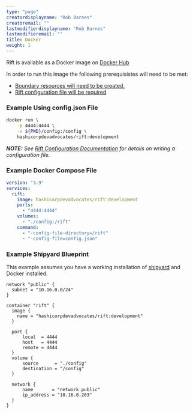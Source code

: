 ```yaml
---
type: "page"
creatordisplayname: "Rob Barnes"
creatoremail: ""
lastmodifierdisplayname: "Rob Barnes"
lastmodifieremail: ""
title: Docker
weight: 1
---
```


Rift is available as a Docker image on [Docker Hub](https://hub.docker.com/orgs/hashicorpdevadvocates)

In order to run this image the following prerequisistes will need to be met:

- [Boundary resources will need to be created.](/boundary)
- [Rift configuration file will be required](/rift-configuration)

### Example Using config.json File

```sh
docker run \
    -p 4444:4444 \
    -v ${PWD}/config:/config \
    hashicorpdevadvocates/rift:development
```

_**NOTE:** See [Rift Configuration Documentation](/rift-configuration) for details on writing a configuration file._

<!-- ### Example Using Environment Variables

```sh
docker run \
    -p 4444:4444 \
    -e "LOG_LEVEL=debug" \
    -e "BOUNDARY_ADDR=https://hcp.boundary-address.com" \
    -e "BOUNDARY_AUTH_METHOD=ampw_1234567890" \
    -e "BOUNDARY_AUTH_USERNAME=rift" \
    -e "BOUNDARY_AUTH_PASSWORD=rift-password" \
    -e "BOUNDARY_ORGANISATION=rift-org" \
    -e "PAGERDUTY_ENABLED=true" \
    -e "PAGERDUTY_TOKEN=pd-token" \
    hashicorpdevadvocates/rift:development
```

_**NOTE:** For details of all environment variables available to use, see the [Rift Configuration Documentation.](/rift-configuration)_ -->

### Example Docker Compose File

```yaml
version: "3.9"
services:
  rift:
    image: hashicorpdevadvocates/rift:development
    ports:
      - "4444:4444"
    volumes:
      - "./config:/rift"
    command:
      - "-config-file-directory=/rift"
      - "-config-file=config.json"
```

### Example Shipyard Blueprint

This example assumes you have a working installation of [shipyard](https://shipyard.run) and Docker installed.

```hcl
network "public" {
  subnet = "10.16.0.0/24"
}

container "rift" {
  image {
    name = "hashicorpdevadvocates/rift:development"
  }

  port {
      local  = 4444
      host   = 4444
      remote = 4444
  }
  volume {
      source      = "./config"
      destination = "/config"
  }

  network {
      name       = "network.public"
      ip_address = "10.16.0.203"
  }
}
```
